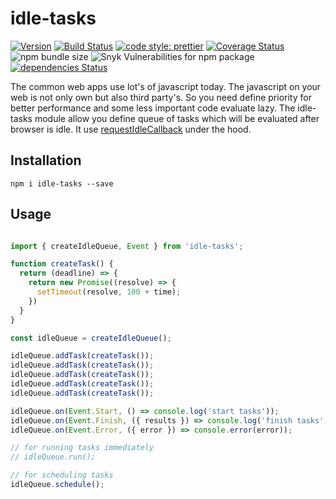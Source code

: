 # idle-tasks

[![Version](https://img.shields.io/github/package-json/v/mjancarik/idle-tasks/master.svg)](https://www.npmjs.com/package/idle-tasks)
[![Build Status](https://travis-ci.org/mjancarik/idle-tasks.svg?branch=master)](https://travis-ci.org/mjancarik/idle-tasks)
[![code style: prettier](https://img.shields.io/badge/code_style-prettier-ff69b4.svg?style=flat-square)](https://github.com/prettier/prettier)
[![Coverage Status](https://coveralls.io/repos/github/mjancarik/idle-tasks/badge.svg?branch=master)](https://coveralls.io/github/mjancarik/idle-tasks?branch=master)
![npm bundle size](https://img.shields.io/bundlephobia/minzip/idle-tasks.svg)
![Snyk Vulnerabilities for npm package](https://img.shields.io/snyk/vulnerabilities/npm/idle-tasks.svg)
[![dependencies Status](https://david-dm.org/mjancarik/idle-tasks/status.svg)](https://david-dm.org/mjancarik/idle-tasks)

The common web apps use lot's of javascript today. The javascript on your web is not only own but also third party's. So you need define priority for better performance and some less important code evaluate lazy. The idle-tasks module allow you define queue of tasks which will be evaluated after browser is idle. It use [requestIdleCallback](https://developer.mozilla.org/en-US/docs/Web/API/Window/requestIdleCallback) under the hood. 

## Installation

``` shell
npm i idle-tasks --save
```

## Usage

``` javascript

import { createIdleQueue, Event } from 'idle-tasks';

function createTask() {
  return (deadline) => {
    return new Promise((resolve) => {
      setTimeout(resolve, 100 + time);
    })
  }
}

const idleQueue = createIdleQueue();

idleQueue.addTask(createTask());
idleQueue.addTask(createTask());
idleQueue.addTask(createTask());
idleQueue.addTask(createTask());
idleQueue.addTask(createTask());

idleQueue.on(Event.Start, () => console.log('start tasks'));
idleQueue.on(Event.Finish, ({ results }) => console.log('finish tasks', ...results));
idleQueue.on(Event.Error, ({ error }) => console.error(error));

// for running tasks immediately
// idleQueue.run();

// for scheduling tasks
idleQueue.schedule();

```
